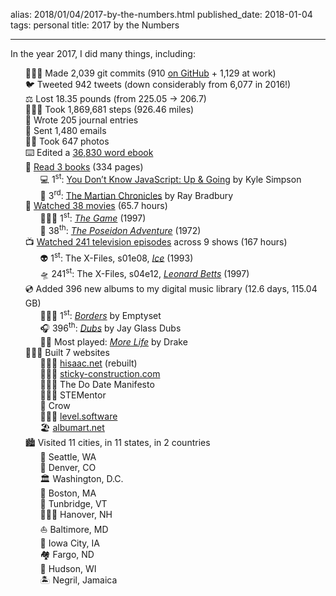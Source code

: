alias: 2018/01/04/2017-by-the-numbers.html
published_date: 2018-01-04
tags: personal
title: 2017 by the Numbers
___

<!-- Remove the dots on the list items so that the emoji can be used instead -->
<style>
    li {
        list-style-type: none;
    }
</style>

In the year 2017, I did many things, including:

- 👨🏻‍💻 Made 2,039 git commits (910 [on GitHub](https://github.com/hisaac) + 1,129 at work)
- 🐦 Tweeted 942 tweets (down considerably from 6,077 in 2016!)
- ⚖️ Lost 18.35 pounds (from 225.05 → 206.7)
- 🚶🏻‍♂️ Took 1,869,681 steps (926.46 miles)
- 📝 Wrote 205 journal entries
- 📧 Sent 1,480 emails
- 🤳🏻 Took 647 photos
- ⌨️ Edited a [36,830 word ebook](https://standardebooks.org/ebooks/christopher-morley/parnassus-on-wheels)
- 📖 [Read 3 books](https://www.goodreads.com/user/year_in_books/2017/32098770) (334 pages)
	- 💻 1<sup>st</sup>: [You Don’t Know JavaScript: Up & Going](https://www.goodreads.com/book/show/25136217-you-don-t-know-js) by Kyle Simpson
	- 🚀 3<sup>rd</sup>: [The Martian Chronicles](https://www.goodreads.com/book/show/76778.The_Martian_Chronicles) by Ray Bradbury
- 🍿 [Watched 38 movies](https://letterboxd.com/hisaac/year/2017/) (65.7 hours)
	- 🕵🏻‍♂️ 1<sup>st</sup>: <cite>[The Game](https://letterboxd.com/film/the-game/)</cite> (1997)
	- 🚢 38<sup>th</sup>: <cite>[The Poseidon Adventure](https://letterboxd.com/film/the-poseidon-adventure/)</cite> (1972)
- 📺 [Watched 241 television episodes](https://trakt.tv/users/hisaac/year/2017) across 9 shows (167 hours)
	- 👽 1<sup>st</sup>: The X-Files, s01e08, <cite>[Ice](https://trakt.tv/shows/the-x-files/seasons/1/episodes/8)</cite> (1993)
	- 🛸 241<sup>st</sup>: The X-Files, s04e12, <cite>[Leonard Betts](https://trakt.tv/shows/the-x-files/seasons/4/episodes/12)</cite> (1997)
- 💿 Added 396 new albums to my digital music library (12.6 days, 115.04 GB)
	- 💆🏻‍♂️ 1<sup>st</sup>: <cite>[Borders](https://song.link/album/us/i/1168072029)</cite> by Emptyset
	- 🎧 396<sup>th</sup>: <cite>[Dubs](https://song.link/album/us/i/1314754302)</cite> by Jay Glass Dubs
	- 🕺🏻 Most played: <cite>[More Life](https://song.link/album/us/i/1216986780)</cite> by Drake
- 👨🏻‍💻 Built 7 websites
	- 🙋🏻‍♂️ [hisaac.net](http://hisaac.net) (rebuilt)
	- 👷🏻‍♂️ [sticky-construction.com](http://sticky-construction.com)
	- 🙇🏻‍♂️ The Do Date Manifesto
	- 👨🏻‍🔬 STEMentor
	- 🦆 Crow
	- 💁🏻‍♂️ [level.software](https://level.software)
	- 🏖 [albumart.net](https://albumart.net)
- 🏙 Visited 11 cities, in 11 states, in 2 countries
	- 🌊 Seattle, WA
	- 🌄 Denver, CO
	- 🏛 Washington, D.C.
	- 🏫 Boston, MA
	- 🍂 Tunbridge, VT
	- 👨🏻‍⚖️ Hanover, NH
	- ⛵️ Baltimore, MD
	- 🌽 Iowa City, IA
	- 🏘 Fargo, ND
	- 🌲 Hudson, WI
	- 🏝 Negril, Jamaica
